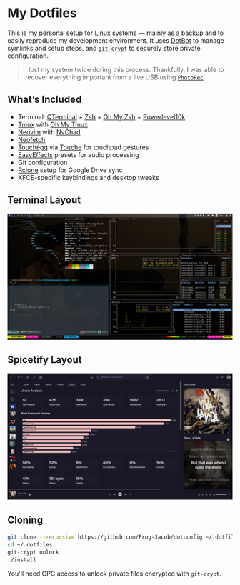 # My Dotfiles

This is my personal setup for Linux systems — mainly as a backup and to easily reproduce my development environment. It uses [DotBot](https://github.com/anishathalye/dotbot) to manage symlinks and setup steps, and [`git-crypt`](https://github.com/AGWA/git-crypt) to securely store private configuration.

> I lost my system twice during this process. Thankfully, I was able to recover everything important from a live USB using [`PhotoRec`](https://www.cgsecurity.org/wiki/PhotoRec).

## What’s Included

- Terminal: [QTerminal](https://github.com/lxqt/qterminal) + [Zsh](https://www.zsh.org/) + [Oh My Zsh](https://ohmyz.sh/) + [Powerlevel10k](https://github.com/romkatv/powerlevel10k)
- [Tmux](https://github.com/tmux/tmux) with [Oh My Tmux](https://github.com/gpakosz/.tmux)
- [Neovim](https://neovim.io/) with [NvChad](https://nvchad.com/)
- [Neofetch](https://github.com/dylanaraps/neofetch)
- [Touchégg](https://github.com/JoseExposito/touchegg) via [Touche](https://github.com/JoseExposito/touche) for touchpad gestures
- [EasyEffects](https://github.com/wwmm/easyeffects) presets for audio processing
- Git configuration
- [Rclone](https://rclone.org/) setup for Google Drive sync
- XFCE-specific keybindings and desktop tweaks

## Terminal Layout

![Terminal Setup](./assets/development-setup.png)

## Spicetify Layout

![Spotify Setup](./assets/spotify-setup.png)

## Cloning

```bash
git clone --recursive https://github.com/Prog-Jacob/dotconfig ~/.dotfiles
cd ~/.dotfiles
git-crypt unlock
./install
```

You'll need GPG access to unlock private files encrypted with `git-crypt`.
